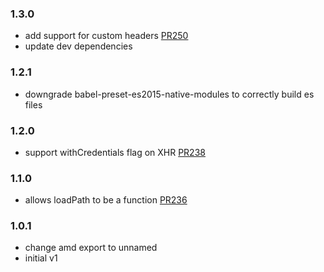 ### 1.3.0
- add support for custom headers [PR250](https://github.com/i18next/i18next-xhr-backend/pull/250)
- update dev dependencies

### 1.2.1
- downgrade babel-preset-es2015-native-modules to correctly build es files

### 1.2.0
- support withCredentials flag on XHR [PR238](https://github.com/i18next/i18next-xhr-backend/pull/238)

### 1.1.0
- allows loadPath to be a function [PR236](https://github.com/i18next/i18next-xhr-backend/pull/236)

### 1.0.1
- change amd export to unnamed
- initial v1
